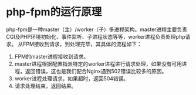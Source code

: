 # php-fpm的运行原理
php-fpm是一种master（主）/worker（子）多进程架构。master进程主要负责CGI及PHP环境初始化、事件监听、子进程状态等等，worker进程负责处理php请求。
从FPM接收到请求，到处理完毕，其具体的流程如下：

1. FPM的master进程接收到请求。
2. master进程根据配置指派特定的worker进程进行请求处理，如果没有可用进程，返回错误，这也是我们配合Nginx遇到502错误比较多的原因。
3. worker进程处理请求，如果超时，返回504错误。
4. 请求处理结束，返回结果。


